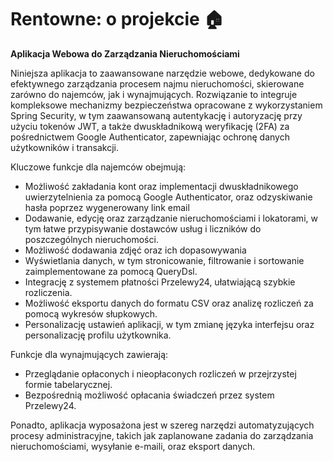 # Rentowne: o projekcie 🏠

**Aplikacja Webowa do Zarządzania Nieruchomościami**

Niniejsza aplikacja to zaawansowane narzędzie webowe, dedykowane do efektywnego zarządzania procesem najmu nieruchomości, skierowane zarówno do najemców, jak i wynajmujących. Rozwiązanie to integruje kompleksowe mechanizmy bezpieczeństwa opracowane z wykorzystaniem Spring Security, w tym zaawansowaną autentykację i autoryzację przy użyciu tokenów JWT, a także dwuskładnikową weryfikację (2FA) za pośrednictwem Google Authenticator, zapewniając ochronę danych użytkowników i transakcji.

Kluczowe funkcje dla najemców obejmują:
- Możliwość zakładania kont oraz implementacji dwuskładnikowego uwierzytelnienia za pomocą Google Authenticator, oraz odzyskiwanie hasła poprzez wygenerowany link email
- Dodawanie, edycję oraz zarządzanie nieruchomościami i lokatorami, w tym łatwe przypisywanie dostawców usług i liczników do poszczególnych nieruchomości.
- Możliwość dodawania zdjęć oraz ich dopasowywania
- Wyświetlania danych, w tym stronicowanie, filtrowanie i sortowanie zaimplementowane za pomocą QueryDsl.
- Integrację z systemem płatności Przelewy24, ułatwiającą szybkie rozliczenia.
- Możliwość eksportu danych do formatu CSV oraz analizę rozliczeń za pomocą wykresów słupkowych.
- Personalizację ustawień aplikacji, w tym zmianę języka interfejsu oraz personalizację profilu użytkownika.

Funkcje dla wynajmujących zawierają:
- Przeglądanie opłaconych i nieopłaconych rozliczeń w przejrzystej formie tabelarycznej.
- Bezpośrednią możliwość opłacania świadczeń przez system Przelewy24.

Ponadto, aplikacja wyposażona jest w szereg narzędzi automatyzujących procesy administracyjne, takich jak zaplanowane zadania do zarządzania nieruchomościami, wysyłanie e-maili, oraz eksport danych.

